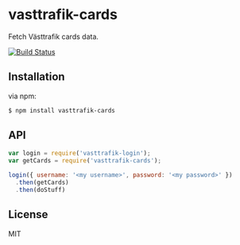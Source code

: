 # vasttrafik-cards

Fetch Västtrafik cards data.

[![Build Status](https://img.shields.io/travis/krawaller/vasttrafik-cards/master.svg)](https://travis-ci.org/krawaller/vasttrafik-cards)

## Installation

via npm:

```bash
$ npm install vasttrafik-cards
```

## API

```js
var login = require('vasttrafik-login');
var getCards = require('vasttrafik-cards');

login({ username: '<my username>', password: '<my password>' })
  .then(getCards)
  .then(doStuff)
```

## License

MIT
